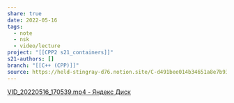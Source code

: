 ```yaml
---
share: true
date: 2022-05-16
tags:
  - note
  - nsk
  - video/lecture
project: "[[CPP2 s21_containers]]"
s21-authors: []
branch: "[[C++ (CPP)]]"
source: https://held-stingray-d76.notion.site/C-d491bee014b34651a8e7b93f6be2631c
---
```


[VID_20220516_170539.mp4 - Яндекс Диск](https://disk.yandex.ru/i/TH6QhmC-Sukp7w)


